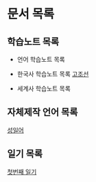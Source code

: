 # 문서 목록
## 학습노트 목록
* 언어 학습노트 목록
* 한국사 학습노트 목록
[고조선](history/korea/old_joseon.md)

* 세계사 학습노트 목록

## 자체제작 언어 목록
[성일어](conlang/conlang_1.md)

## 일기 목록
[첫번째 일기](nitki/nitki_1.md)
